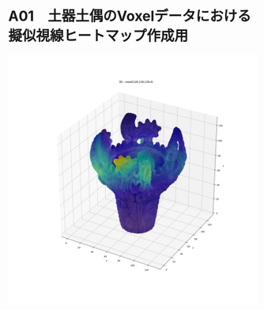 # A01　土器土偶のVoxelデータにおける擬似視線ヒートマップ作成用

![擬似視線ヒートマップ](./okinohara_003_128-128-128_dummy_heatmap.png "擬似視線ヒートマップ")
